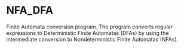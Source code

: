NFA_DFA
=======

Finite Automata conversion program. The program converts regular expressions to Deterministic Finite Automatas (DFAs) by using the intermediate conversion to Nondeterministic Finite Automatas (NFAs).
